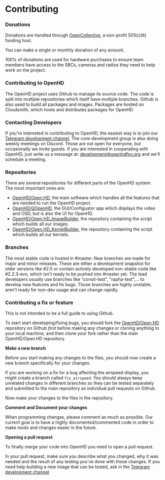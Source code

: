 # Contributing

### Donations

Donations are handled through [OpenCollective](https://opencollective.com/openhd), a non-profit 501\(c\)\(6\) funding host.

You can make a single or monthly donation of any amount.

100% of donations are used for hardware purchases to ensure team members have access to the SBCs, cameras and radios they need to help work on the project.

### Contributing to OpenHD

The OpenHD project uses Github to manage its source code.
The code is split into multiple repositories which itself have multiple branches.
Github is also used to build all packages and images.
Packages are hosted on Cloudsmith, which hosts and distributes packages for OpenHD.

### Contacting Developers

If you're interested in contributing to OpenHD, the easiest way is to join our [Telegram development channel](https://t.me/openhddev).
The core-development group is also doing weekly meetings on Discord. Those are not open for everyone, but occasionally we invite guests.
If you are interested in cooperating with OpenHD, just write us a message at: development@openhdfpv.org and we'll schedule a meeting.


### Repositories

There are several repositories for different parts of the OpenHD system.
The most important ones are:
* [OpenHD/Open.HD](https://github.com/OpenHD/OpenHD), the main software which handles all the features that are needed to run the OpenHD project.
* [OpenHD/QOpenHD](https://github.com/OpenHD/QOpenHD), the GUI/Configuator app which displays the video and OSD, but is also the UI for OpenHD.
* [OpenHD/Open.HD\_ImageBuilder](https://github.com/OpenHD/OpenHD_ImageBuilder), the repository containing the script which builds all our images.
* [OpenHD/Open.HD\_KernelBuilder](https://github.com/OpenHD/OpenHD_KernelBuilder), the repository containing the script which builds all our kernels.

### Branches

The most stable code is hosted in #master.
New branches are made for major and minor releases. These are either a development snapshot for older versions like #2.0 or contain actively developed non-stable code like #2.2.3-evo, which isn't ready to be pushed into #master yet.
The lead developers usually use branches like "consti-test", "rapha-test",... to develop new features and fix bugs. Those branches are highly unstable, aren't ready for non-dev usage and can change rapidly.

### Contributing a fix or feature

This is not intended to be a full guide to using Github.

To start start developing/fixing bugs, you should fork the [OpenHD/Open.HD](https://github.com/OpenHD/Open.HD) repository on Github _first_ before making any changes or cloning anything to your local machine, and then clone your fork rather than the main OpenHD/Open.HD repository. 


**Make a new branch**

Before you start making any changes to the files, you should now create a new branch specifically for your changes.

If you are working on a fix for a bug affecting the airspeed display, you might create a branch called `fix_airspeed`. You should always keep unrelated changes in different branches so they can be tested separately and submitted to the main repository as individual pull requests on Github.

Now make your changes to the files in the repository.

**Comment and Document your changes**

When programming changes, please comment as much as possible. Our current goal is to have a highly docomented/commented code in order to make mods and changes easier in the future.


**Opening a pull request**

To finally merge your code into OpenHD you need to open a pull request.

In your pull request, make sure you describe what you changed, why it was needed and the result of any testing you've done with those changes. If you need help building a new image that can be tested, ask in the [Telegram development channel](https://t.me/openhddev).

